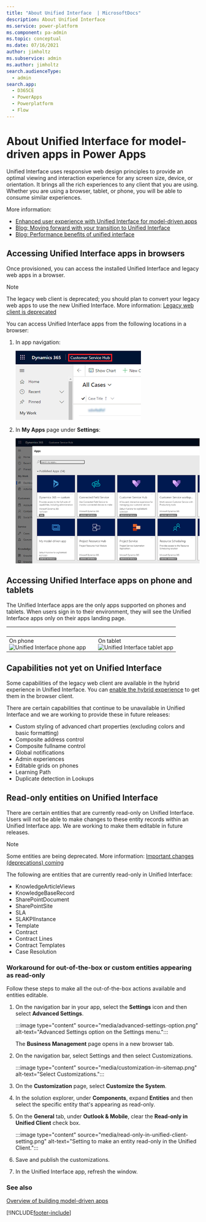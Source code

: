```yaml
---
title: "About Unified Interface  | MicrosoftDocs"
description: About Unified Interface
ms.service: power-platform
ms.component: pa-admin
ms.topic: conceptual
ms.date: 07/16/2021
author: jimholtz
ms.subservice: admin
ms.author: jimholtz
search.audienceType: 
  - admin
search.app:
  - D365CE
  - PowerApps
  - Powerplatform
  - Flow
---
```

# About Unified Interface for model-driven apps in Power Apps 

Unified Interface uses responsive web design principles to provide an optimal viewing and interaction experience for any screen size, device, or orientation. It brings all the rich experiences to any client that you are using. Whether you are using a browser, tablet, or phone, you will be able to consume similar experiences.

More information: 
- [Enhanced user experience with Unified Interface for model-driven apps](/powerapps/user/unified-interface)
- [Blog: Moving forward with your transition to Unified Interface](https://powerapps.microsoft.com/blog/moving-forward-with-your-transition-to-unified-interface/)
- [Blog: Performance benefits of unified interface](https://powerapps.microsoft.com/blog/performance-benefits-of-unified-interface/)

## Accessing Unified Interface apps in browsers

Once provisioned, you can access the installed Unified Interface and legacy web apps in a browser.

> [!NOTE]
> The legacy web client is deprecated; you should plan to convert your legacy web apps to use the new Unified Interface. More information: [Legacy web client is deprecated](/dynamics365/get-started/whats-new/customer-engagement/important-changes-coming#legacy-web-client-is-deprecated)


You can access Unified Interface apps from the following locations in a browser: 

1. In app navigation:

   ![In app navigation.](media/uci-in-app-navigation.png "In app navigation")

2. In **My Apps** page under **Settings**:

   ![Unified Interface apps on My Apps page.](media/uci-my-apps-page.png "Unified Interface apps on My Apps page")

## Accessing Unified Interface apps on phone and tablets
The Unified Interface apps are the only apps supported on phones and tablets. When users sign in to their environment, they will see the Unified Interface apps only on their apps landing page. 

| &nbsp; | &nbsp; | &nbsp; |
|---------|---------|---------|
|On phone <br/>![Unified Interface phone app](media/uci-app-phone.png "Unified Interface phone app")     |    |On tablet <br/>![Unified Interface tablet app](media/uci-app-tablet.png "Unified Interface tablet app")    |

## Capabilities not yet on Unified Interface

Some capabilities of the legacy web client are available in the hybrid experience in Unified Interface. You can [enable the hybrid experience](enable-hybrid-experience.md) to get them in the browser client.

There are certain capabilities that continue to be unavailable in Unified Interface and we are working to provide these in future releases:

-	Custom styling of advanced chart properties (excluding colors and basic formatting)
-	Composite address control
- Composite fullname control
-	Global notifications
-	Admin experiences
-	Editable grids on phones
-	Learning Path
- Duplicate detection in Lookups

## Read-only entities on Unified Interface

There are certain entities that are currently read-only on Unified Interface. Users will not be able to make changes to these entity records within an Unified Interface app. We are working to make them editable in future releases.

> [!NOTE]
> Some entities are being deprecated. More information: [Important changes (deprecations) coming](/en-us/dynamics365/customer-service/deprecations-customer-service#contracts-contract-line-items-and-contract-templates-entities-are-deprecated)

The following are entities that are currently read-only in Unified Interface:

- KnowledgeArticleViews
- KnowledgeBaseRecord
- SharePointDocument
- SharePointSite
- SLA
- SLAKPIInstance
- Template
- Contract
- Contract Lines
- Contract Templates
- Case Resolution

### Workaround for out-of-the-box or custom entities appearing as read-only

Follow these steps to make all the out-of-the-box actions available and entities editable.

1. On the navigation bar in your app, select the **Settings** icon and then select **Advanced Settings**.

   :::image type="content" source="media/advanced-settings-option.png" alt-text="Advanced Settings option on the Settings menu.":::

   The **Business Management** page opens in a new browser tab.

2. On the navigation bar, select Settings and then select Customizations.

   :::image type="content" source="media/customization-in-sitemap.png" alt-text="Select Customizations.":::

3. On the **Customization** page, select **Customize the System**.

4. In the solution explorer, under **Components**, expand **Entities** and then select the specific entity that's appearing as read-only.

5. On the **General** tab, under **Outlook & Mobile**, clear the **Read-only in Unified Client** check box.

   :::image type="content" source="media/read-only-in-unified-client-setting.png" alt-text="Setting to make an entity read-only in the Unified Client.":::

6. Save and publish the customizations.

7. In the Unified Interface app, refresh the window.

### See also
[Overview of building model-driven apps](/powerapps/maker/model-driven-apps/model-driven-app-overview)


[!INCLUDE[footer-include](../includes/footer-banner.md)]